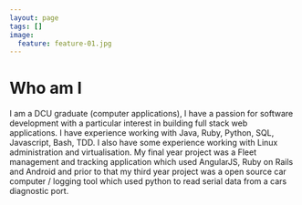 ```yaml
---
layout: page
tags: []
image:
  feature: feature-01.jpg
---
```


# Who am I

I am a DCU graduate (computer applications), I have a passion for software development with a particular 
interest in building full stack web applications. I have experience working with 
Java, Ruby, Python, SQL, Javascript, Bash, TDD. I also have some experience working with Linux administration 
and virtualisation. My final year project was a Fleet management and tracking application which used AngularJS, 
Ruby on Rails and Android and prior to that my third year project was a open source car computer / logging tool which 
used python to read serial data from a cars diagnostic port.